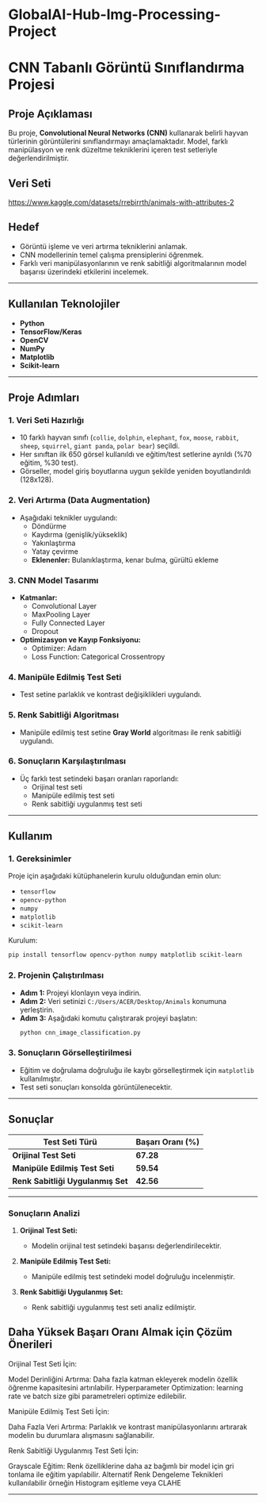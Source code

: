# GlobalAI-Hub-Img-Processing-Project

# CNN Tabanlı Görüntü Sınıflandırma Projesi

## Proje Açıklaması
Bu proje, **Convolutional Neural Networks (CNN)** kullanarak belirli hayvan türlerinin görüntülerini sınıflandırmayı amaçlamaktadır. Model, farklı manipülasyon ve renk düzeltme tekniklerini içeren test setleriyle değerlendirilmiştir.
## Veri Seti
https://www.kaggle.com/datasets/rrebirrth/animals-with-attributes-2
## Hedef
- Görüntü işleme ve veri artırma tekniklerini anlamak.
- CNN modellerinin temel çalışma prensiplerini öğrenmek.
- Farklı veri manipülasyonlarının ve renk sabitliği algoritmalarının model başarısı üzerindeki etkilerini incelemek.

---

## Kullanılan Teknolojiler
- **Python**
- **TensorFlow/Keras**
- **OpenCV**
- **NumPy**
- **Matplotlib**
- **Scikit-learn**

---

## Proje Adımları

### 1. Veri Seti Hazırlığı
- 10 farklı hayvan sınıfı (`collie`, `dolphin`, `elephant`, `fox`, `moose`, `rabbit`, `sheep`, `squirrel`, `giant panda`, `polar bear`) seçildi.
- Her sınıftan ilk 650 görsel kullanıldı ve eğitim/test setlerine ayrıldı (%70 eğitim, %30 test).
- Görseller, model giriş boyutlarına uygun şekilde yeniden boyutlandırıldı (128x128).

### 2. Veri Artırma (Data Augmentation)
- Aşağıdaki teknikler uygulandı:
  - Döndürme
  - Kaydırma (genişlik/yükseklik)
  - Yakınlaştırma
  - Yatay çevirme
  - **Eklenenler:** Bulanıklaştırma, kenar bulma, gürültü ekleme

### 3. CNN Model Tasarımı
- **Katmanlar:**
  - Convolutional Layer
  - MaxPooling Layer
  - Fully Connected Layer
  - Dropout
- **Optimizasyon ve Kayıp Fonksiyonu:**
  - Optimizer: Adam
  - Loss Function: Categorical Crossentropy

### 4. Manipüle Edilmiş Test Seti
- Test setine parlaklık ve kontrast değişiklikleri uygulandı.

### 5. Renk Sabitliği Algoritması
- Manipüle edilmiş test setine **Gray World** algoritması ile renk sabitliği uygulandı.

### 6. Sonuçların Karşılaştırılması
- Üç farklı test setindeki başarı oranları raporlandı:
  - Orijinal test seti
  - Manipüle edilmiş test seti
  - Renk sabitliği uygulanmış test seti

---

## Kullanım

### 1. Gereksinimler
Proje için aşağıdaki kütüphanelerin kurulu olduğundan emin olun:
- `tensorflow`
- `opencv-python`
- `numpy`
- `matplotlib`
- `scikit-learn`

Kurulum:
```bash
pip install tensorflow opencv-python numpy matplotlib scikit-learn
```

### 2. Projenin Çalıştırılması
- **Adım 1:** Projeyi klonlayın veya indirin.
- **Adım 2:** Veri setinizi `C:/Users/ACER/Desktop/Animals` konumuna yerleştirin.
- **Adım 3:** Aşağıdaki komutu çalıştırarak projeyi başlatın:
  ```bash
  python cnn_image_classification.py
  ```

### 3. Sonuçların Görselleştirilmesi
- Eğitim ve doğrulama doğruluğu ile kaybı görselleştirmek için `matplotlib` kullanılmıştır.
- Test seti sonuçları konsolda görüntülenecektir.

---

## Sonuçlar

| Test Seti Türü               | Başarı Oranı (%) |
|------------------------------|------------------|
| **Orijinal Test Seti**       | **67.28**         |
| **Manipüle Edilmiş Test Seti** | **59.54**         |
| **Renk Sabitliği Uygulanmış Set** | **42.56**         |

---

### **Sonuçların Analizi**
1. **Orijinal Test Seti:**
   - Modelin orijinal test setindeki başarısı değerlendirilecektir.
   
2. **Manipüle Edilmiş Test Seti:**
   - Manipüle edilmiş test setindeki model doğruluğu incelenmiştir.

3. **Renk Sabitliği Uygulanmış Set:**
   - Renk sabitliği uygulanmış test seti analiz edilmiştir.
## Daha Yüksek Başarı Oranı Almak için Çözüm Önerileri 
Orijinal Test Seti İçin:

Model Derinliğini Artırma: Daha fazla katman ekleyerek modelin özellik öğrenme kapasitesini artırılabilir.
Hyperparameter Optimization: learning rate ve batch size gibi parametreleri optimize edilebilir.

Manipüle Edilmiş Test Seti İçin:

Daha Fazla Veri Artırma: Parlaklık ve kontrast manipülasyonlarını artırarak modelin bu durumlara alışmasını sağlanabilir.

Renk Sabitliği Uygulanmış Test Seti İçin:

Grayscale Eğitim: Renk özelliklerine daha az bağımlı bir model için gri tonlama ile eğitim yapılabilir. 
Alternatif Renk Dengeleme Teknikleri kullanılabilir örneğin Histogram eşitleme veya CLAHE

---

